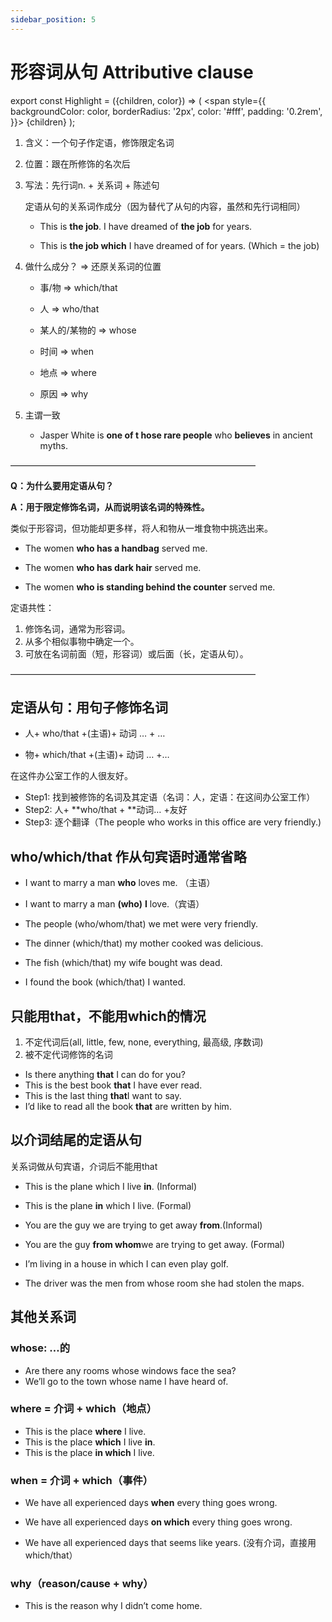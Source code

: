 ```yaml
---
sidebar_position: 5
---
```


# 形容词从句 Attributive clause

export const Highlight = ({children, color}) => (
  <span
    style={{
      backgroundColor: color,
      borderRadius: '2px',
      color: '#fff',
      padding: '0.2rem',
    }}>
    {children}
  </span>
);

1. <Highlight color="#1877F2">含义</Highlight>：一个句子作定语，修饰限定名词

2. <Highlight color="#1877F2">位置</Highlight>：跟在所修饰的名次后

3. <Highlight color="#1877F2">写法</Highlight>：先行词n. + <Highlight color="#25c2a0">关系词 + 陈述句</Highlight>

    定语从句的关系词作成分（因为替代了从句的内容，虽然和先行词相同）

    - This is **the job**. I have dreamed of **the job** for years. 

    - This is **the job which** I have dreamed of for years. (Which = the job)

4. <Highlight color="#1877F2">做什么成分？</Highlight> =&gt; 还原关系词的位置

    - 事/物  =&gt; which/that

    - 人 =&gt; who/that

    - 某人的/某物的 =&gt; whose

    - 时间 =&gt; when

    - 地点 =&gt; where

    - 原因 =&gt; why

5. <Highlight color="#1877F2">主谓一致</Highlight>

    - Jasper White is **one of t hose rare people** who **believes** in ancient myths.

————————————————————————————

**Q：为什么要用定语从句？**

**A：用于限定修饰名词，从而说明该名词的特殊性。**

类似于形容词，但功能却更多样，将人和物从一堆食物中挑选出来。


- The women <Highlight color="#25c2a0">**who has a handbag**</Highlight> served me.

- The women <Highlight color="#25c2a0">**who has dark hair**</Highlight> served me.

- The women <Highlight color="#25c2a0">**who is standing behind the counter**</Highlight> served me.

定语共性：
1. 修饰名词，通常为形容词。
2. 从多个相似事物中确定一个。
3. 可放在名词前面（短，形容词）或后面（长，定语从句）。

————————————————————————————

## 定语从句：用句子修饰名词
- 人+ <Highlight color="#25c2a0">who/that +(主语)+ 动词 …</Highlight> + … 

- 物+ <Highlight color="#25c2a0">which/that +(主语)+ 动词 …</Highlight> +…

在这件办公室工作的人很友好。

- Step1: 找到被修饰的名词及其定语（名词：人，定语：在这间办公室工作）
- Step2: 人+ <Highlight color="#25c2a0">**who/that + **动词…</Highlight> +友好
- Step3: 逐个翻译（The people who works in this office are very friendly.)

## who/which/that 作从句宾语时通常省略

- I want to marry a man <Highlight color="#25c2a0">**who** loves me</Highlight>. （主语）
- I want to marry a man <Highlight color="#25c2a0">**(who)** **I** love</Highlight>.（宾语）

- The people (who/whom/that) we met were very friendly.
- The dinner (which/that) my mother cooked was delicious.
- The fish (which/that) my wife bought was dead.
- I found the book (which/that) I wanted.

## 只能用that，不能用which的情况
1. 不定代词后(all, little, few, none, everything, 最高级, 序数词)
2. 被不定代词修饰的名词

- Is there anything <Highlight color="#25c2a0">**that** I can do for you</Highlight>?
- This is the best book <Highlight color="#25c2a0">**that** I have ever read</Highlight>. 
- This is the last thing <Highlight color="#25c2a0">**that**I want to say</Highlight>.
- I’d like to read all the book <Highlight color="#25c2a0">**that** are written by him</Highlight>.

## 以介词结尾的定语从句

关系词做从句宾语，介词后不能用that

- This is the plane <Highlight color="#25c2a0">which I live **in**</Highlight>. (Informal)
- This is the plane <Highlight color="#25c2a0">**in** which I live</Highlight>. (Formal)

- You are the guy <Highlight color="#25c2a0">we are trying to get away **from**</Highlight>.(Informal)
- You are the guy <Highlight color="#25c2a0">**from whom**we are trying to get away</Highlight>. (Formal)

- I’m living in a house <Highlight color="#25c2a0">in which I can even play golf</Highlight>.
- The driver was the men <Highlight color="#25c2a0">from whose room she had stolen the maps</Highlight>.

## 其他关系词

### whose: …的

- Are there any rooms <Highlight color="#25c2a0">whose windows face the sea</Highlight>?
- We’ll go to the town <Highlight color="#25c2a0">whose name I have heard of</Highlight>.

### where = 介词 + which（地点）
- This is the place <Highlight color="#25c2a0">**where** I live</Highlight>.
- This is the place <Highlight color="#25c2a0">**which** I live **in**</Highlight>.
- This is the place <Highlight color="#25c2a0">**in which** I live</Highlight>.

### when = 介词 + which（事件）
- We have all experienced days <Highlight color="#25c2a0">**when** every thing goes wrong</Highlight>.
- We have all experienced days <Highlight color="#25c2a0">**on which** every thing goes wrong</Highlight>.

- We have all experienced days <Highlight color="#25c2a0">that seems like years</Highlight>. (没有介词，直接用which/that）

### why（reason/cause + why）
- This is the reason why I didn’t come home.



